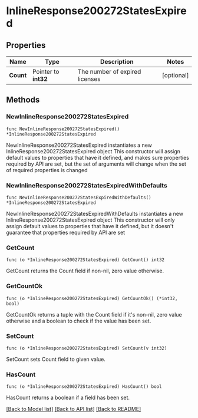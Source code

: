 # InlineResponse200272StatesExpired

## Properties

Name | Type | Description | Notes
------------ | ------------- | ------------- | -------------
**Count** | Pointer to **int32** | The number of expired licenses | [optional] 

## Methods

### NewInlineResponse200272StatesExpired

`func NewInlineResponse200272StatesExpired() *InlineResponse200272StatesExpired`

NewInlineResponse200272StatesExpired instantiates a new InlineResponse200272StatesExpired object
This constructor will assign default values to properties that have it defined,
and makes sure properties required by API are set, but the set of arguments
will change when the set of required properties is changed

### NewInlineResponse200272StatesExpiredWithDefaults

`func NewInlineResponse200272StatesExpiredWithDefaults() *InlineResponse200272StatesExpired`

NewInlineResponse200272StatesExpiredWithDefaults instantiates a new InlineResponse200272StatesExpired object
This constructor will only assign default values to properties that have it defined,
but it doesn't guarantee that properties required by API are set

### GetCount

`func (o *InlineResponse200272StatesExpired) GetCount() int32`

GetCount returns the Count field if non-nil, zero value otherwise.

### GetCountOk

`func (o *InlineResponse200272StatesExpired) GetCountOk() (*int32, bool)`

GetCountOk returns a tuple with the Count field if it's non-nil, zero value otherwise
and a boolean to check if the value has been set.

### SetCount

`func (o *InlineResponse200272StatesExpired) SetCount(v int32)`

SetCount sets Count field to given value.

### HasCount

`func (o *InlineResponse200272StatesExpired) HasCount() bool`

HasCount returns a boolean if a field has been set.


[[Back to Model list]](../README.md#documentation-for-models) [[Back to API list]](../README.md#documentation-for-api-endpoints) [[Back to README]](../README.md)


